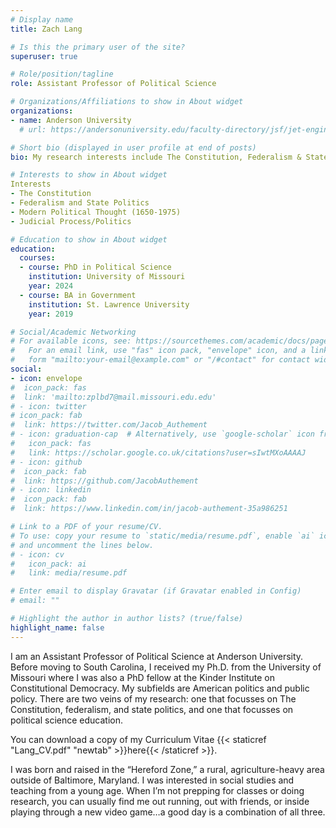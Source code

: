 ```yaml
---
# Display name
title: Zach Lang

# Is this the primary user of the site?
superuser: true

# Role/position/tagline
role: Assistant Professor of Political Science

# Organizations/Affiliations to show in About widget
organizations:
- name: Anderson University
  # url: https://andersonuniversity.edu/faculty-directory/jsf/jet-engine/tax/departments:584/

# Short bio (displayed in user profile at end of posts)
bio: My research interests include The Constitution, Federalism & State Politics, and Political Science Education

# Interests to show in About widget
Interests
- The Constitution
- Federalism and State Politics
- Modern Political Thought (1650-1975)
- Judicial Process/Politics

# Education to show in About widget
education:
  courses:
  - course: PhD in Political Science
    institution: University of Missouri
    year: 2024
  - course: BA in Government
    institution: St. Lawrence University
    year: 2019

# Social/Academic Networking
# For available icons, see: https://sourcethemes.com/academic/docs/page-builder/#icons
#   For an email link, use "fas" icon pack, "envelope" icon, and a link in the
#   form "mailto:your-email@example.com" or "/#contact" for contact widget.
social:
- icon: envelope
#  icon_pack: fas
#  link: 'mailto:zplbd7@mail.missouri.edu.edu'
# - icon: twitter
# icon_pack: fab
#  link: https://twitter.com/Jacob_Authement
# - icon: graduation-cap  # Alternatively, use `google-scholar` icon from `ai` icon pack
#   icon_pack: fas
#   link: https://scholar.google.co.uk/citations?user=sIwtMXoAAAAJ
# - icon: github
#  icon_pack: fab
#  link: https://github.com/JacobAuthement
# - icon: linkedin
#  icon_pack: fab
#  link: https://www.linkedin.com/in/jacob-authement-35a986251

# Link to a PDF of your resume/CV.
# To use: copy your resume to `static/media/resume.pdf`, enable `ai` icons in `params.toml`, 
# and uncomment the lines below.
# - icon: cv
#   icon_pack: ai
#   link: media/resume.pdf

# Enter email to display Gravatar (if Gravatar enabled in Config)
# email: ""

# Highlight the author in author lists? (true/false)
highlight_name: false
---
```


I am an Assistant Professor of Political Science at Anderson University. Before moving to South Carolina, I received my Ph.D. from the University of Missouri where I was also a PhD fellow at the Kinder Institute on Constitutional Democracy. My subfields are American politics and public policy. There are two veins of my research: one that focusses on The Constitution, federalism, and state politics, and one that focusses on political science education.

You can download a copy of my Curriculum Vitae {{< staticref "Lang_CV.pdf" "newtab" >}}here{{< /staticref >}}.

I was born and raised in the “Hereford Zone,” a rural, agriculture-heavy area outside of Baltimore, Maryland. I was interested in social studies and teaching from a young age. When I’m not prepping for classes or doing research, you can usually find me out running, out with friends, or inside playing through a new video game…a good day is a combination of all three.
